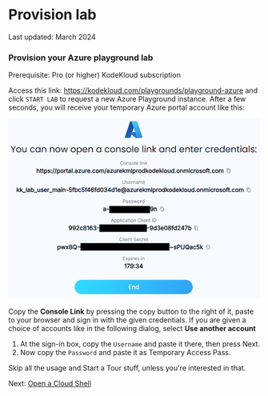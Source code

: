 # Provision lab

Last updated: March 2024

### Provision your Azure playground lab

Prerequisite: Pro (or higher) KodeKloud subscription

Access this link: https://kodekloud.com/playgrounds/playground-azure and click `START LAB` to request a new Azure Playground instance. After a few seconds, you will receive your temporary Azure portal account like this:

![image](../../images/01-sign-in.png)

Copy the **Console Link** by pressing the copy button to the right of it, paste to your browser and sign in with the given credentials. If you are given a choice of accounts like in the following dialog, select **Use another account**

1. At the sign-in box, copy the `Username` and paste it there, then press Next.
1. Now copy the `Password` and paste it as Temporary Access Pass.

Skip all the usage and Start a Tour stuff, unless you're interested in that.

Next: [Open a Cloud Shell](./02-cloudshell.md)



